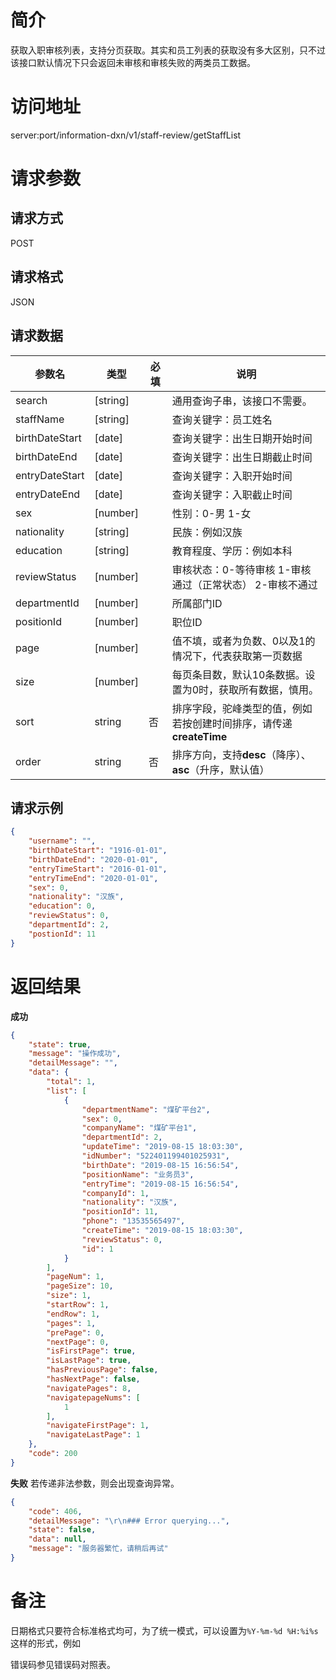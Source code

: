 # 简介
获取入职审核列表，支持分页获取。其实和员工列表的获取没有多大区别，只不过该接口默认情况下只会返回未审核和审核失败的两类员工数据。

# 访问地址
server:port/information-dxn/v1/staff-review/getStaffList

# 请求参数

## 请求方式
POST

## 请求格式
JSON

## 请求数据
|参数名|类型|必填|说明|
|-|-|-|-|
|search|[string]||通用查询子串，该接口不需要。|
|staffName|[string]||查询关键字：员工姓名|
|birthDateStart|[date]||查询关键字：出生日期开始时间|
|birthDateEnd|[date]||查询关键字：出生日期截止时间|
|entryDateStart|[date]||查询关键字：入职开始时间|
|entryDateEnd|[date]||查询关键字：入职截止时间|
|sex|[number]||性别：0-男 1-女|
|nationality|[string]||民族：例如汉族|
|education|[string]||教育程度、学历：例如本科|
|reviewStatus|[number]||审核状态：0-等待审核 1-审核通过（正常状态） 2-审核不通过|
|departmentId|[number]||所属部门ID|
|positionId|[number]||职位ID|
|page|[number]||值不填，或者为负数、0以及1的情况下，代表获取第一页数据|
|size|[number]||每页条目数，默认10条数据。设置为0时，获取所有数据，慎用。|
|sort|string|否|排序字段，驼峰类型的值，例如若按创建时间排序，请传递**createTime**|
|order|string|否|排序方向，支持**desc**（降序）、**asc**（升序，默认值）|


## 请求示例
```json
{
	"username": "",
	"birthDateStart": "1916-01-01",
	"birthDateEnd": "2020-01-01",
	"entryTimeStart": "2016-01-01",
	"entryTimeEnd": "2020-01-01",
	"sex": 0,
	"nationality": "汉族",
	"education": 0,
	"reviewStatus": 0,
	"departmentId": 2,
	"postionId": 11
}
```

# 返回结果
**成功**
```json
{
    "state": true,
    "message": "操作成功",
    "detailMessage": "",
    "data": {
        "total": 1,
        "list": [
            {
                "departmentName": "煤矿平台2",
                "sex": 0,
                "companyName": "煤矿平台1",
                "departmentId": 2,
                "updateTime": "2019-08-15 18:03:30",
                "idNumber": "522401199401025931",
                "birthDate": "2019-08-15 16:56:54",
                "positionName": "业务员3",
                "entryTime": "2019-08-15 16:56:54",
                "companyId": 1,
                "nationality": "汉族",
                "positionId": 11,
                "phone": "13535565497",
                "createTime": "2019-08-15 18:03:30",
                "reviewStatus": 0,
                "id": 1
            }
        ],
        "pageNum": 1,
        "pageSize": 10,
        "size": 1,
        "startRow": 1,
        "endRow": 1,
        "pages": 1,
        "prePage": 0,
        "nextPage": 0,
        "isFirstPage": true,
        "isLastPage": true,
        "hasPreviousPage": false,
        "hasNextPage": false,
        "navigatePages": 8,
        "navigatepageNums": [
            1
        ],
        "navigateFirstPage": 1,
        "navigateLastPage": 1
    },
    "code": 200
}
```

**失败**
若传递非法参数，则会出现查询异常。
```json
{
    "code": 406,
    "detailMessage": "\r\n### Error querying...",
    "state": false,
    "data": null,
    "message": "服务器繁忙，请稍后再试"
}
```

# 备注
日期格式只要符合标准格式均可，为了统一模式，可以设置为`%Y-%m-%d %H:%i%s` 这样的形式，例如

错误码参见错误码对照表。